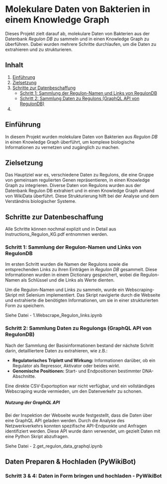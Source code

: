 # Molekulare Daten von Bakterien in einem Knowledge Graph

Dieses Projekt zielt darauf ab, molekulare Daten von Bakterien aus der Datenbank *Regulon DB* zu sammeln und in einen Knowledge Graph zu überführen. Dabei wurden mehrere Schritte durchlaufen, um die Daten zu extrahieren und zu strukturieren.

## Inhalt

1. [Einführung](#einführung)
2. [Zielsetzung](#zielsetzung)
3. [Schritte zur Datenbeschaffung](#schritte-zur-datenbeschaffung)
   - [Schritt 1: Sammlung der Regulon-Namen und Links von RegulonDB](#schritt-1-sammlung-der-regulon-namen-und-links-von-regulondb)
   - [Schritt 2: Sammlung Daten zu Regulons (GraphQL API von RegulonDB)](#schritt-2-sammlung-daten-zu-regulons-graphql-api-von-regulondb)
4. 

## Einführung

In diesem Projekt wurden molekulare Daten von Bakterien aus *Regulon DB* in einen Knowledge Graph überführt, um komplexe biologische Informationen zu vernetzen und zugänglich zu machen.

## Zielsetzung

Das Hauptziel war es, verschiedene Daten zu Regulons, die eine Gruppe von gemeinsam regulierten Genen repräsentieren, in einen Knowledge Graph zu integrieren. Diverse Daten von Regulons wurden aus der Datenbank Regulon DB extrahiert und in einen Knowledge Graph anhand von WikiData überführt.
Diese Strukturierung hilft bei der Analyse und dem Verständnis biologischer Systeme.

## Schritte zur Datenbeschaffung
Alle Schritte können nochmal explizit und in Detail aus Instructions_Regulon_KG.pdf entnommen werden.

### Schritt 1: Sammlung der Regulon-Namen und Links von RegulonDB 

Im ersten Schritt wurden die Namen der Regulons sowie die entsprechenden Links zu ihren Einträgen in *Regulon DB* gesammelt. Diese Informationen wurden in einem Dictionary gespeichert, wobei die Regulon-Namen als Schlüssel und die Links als Werte dienten.

Um die Regulon-Namen und Links zu sammeln, wurde ein Webscraping-Skript mit Selenium implementiert. Das Skript navigierte durch die Webseite und extrahierte die benötigten Informationen, um sie in einer strukturierten Form zu speichern.

Siehe Datei - 1.Webscrape_Regulon_links.ipynb

### Schritt 2: Sammlung Daten zu Regulongs (GraphQL API von RegulonDB) 

Nach der Sammlung der Basisinformationen bestand der nächste Schritt darin, detailliertere Daten zu extrahieren, wie z.B.:
- **Regulatorisches Triplett und Wirkung:** Informationen darüber, ob ein Regulator als Repressor, Aktivator oder beides wirkt.
- **Genomische Positionen:** Start- und Endpositionen bestimmter DNA-Abschnitte.

Eine direkte CSV-Exportoption war nicht verfügbar, und ein vollständiges Webscraping wurde vermieden, um den Datenverkehr zu schonen.

##### Nutzung der GraphQL API

Bei der Inspektion der Webseite wurde festgestellt, dass die Daten über eine GraphQL API geladen werden. Durch die Analyse des Netzwerkverkehrs konnten spezifische API-Endpunkte und Anfragen identifiziert werden. Diese API wurde dann verwendet, um gezielt Daten mit eine Python Skript abzufragen.

Siehe Datei - 2.get_regulon_data_graphql.ipynb

## Daten Preparen & Hochladen (PyWikiBot)
### Schritt 3 & 4: Daten in Form bringen und hochladen - PyWikiBot



